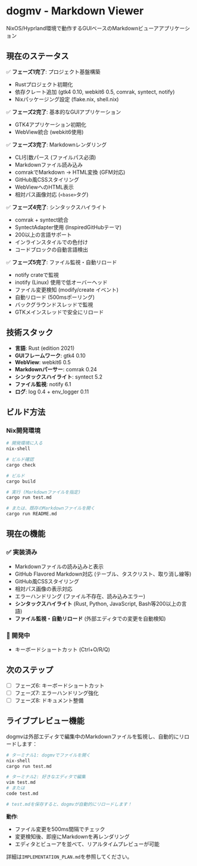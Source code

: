 # dogmv - Markdown Viewer

NixOS/Hyprland環境で動作するGUIベースのMarkdownビューアアプリケーション

## 現在のステータス

✅ **フェーズ1完了**: プロジェクト基盤構築
- Rustプロジェクト初期化
- 依存クレート追加 (gtk4 0.10, webkit6 0.5, comrak, syntect, notify)
- Nixパッケージング設定 (flake.nix, shell.nix)

✅ **フェーズ2完了**: 基本的なGUIアプリケーション
- GTK4アプリケーション初期化
- WebView統合 (webkit6使用)

✅ **フェーズ3完了**: Markdownレンダリング
- CLI引数パース (ファイルパス必須)
- Markdownファイル読み込み
- comrakでMarkdown → HTML変換 (GFM対応)
- GitHub風CSSスタイリング
- WebViewへのHTML表示
- 相対パス画像対応 (`<base>`タグ)

✅ **フェーズ4完了**: シンタックスハイライト
- comrak + syntect統合
- SyntectAdapter使用 (InspiredGitHubテーマ)
- 200以上の言語サポート
- インラインスタイルでの色付け
- コードブロックの自動言語検出

✅ **フェーズ5完了**: ファイル監視・自動リロード
- notify crateで監視
- inotify (Linux) 使用で低オーバーヘッド
- ファイル変更検知 (modify/create イベント)
- 自動リロード (500msポーリング)
- バックグラウンドスレッドで監視
- GTKメインスレッドで安全にリロード

## 技術スタック

- **言語**: Rust (edition 2021)
- **GUIフレームワーク**: gtk4 0.10
- **WebView**: webkit6 0.5
- **Markdownパーサー**: comrak 0.24
- **シンタックスハイライト**: syntect 5.2
- **ファイル監視**: notify 6.1
- **ログ**: log 0.4 + env_logger 0.11

## ビルド方法

### Nix開発環境

```bash
# 開発環境に入る
nix-shell

# ビルド確認
cargo check

# ビルド
cargo build

# 実行 (Markdownファイルを指定)
cargo run test.md

# または、既存のMarkdownファイルを開く
cargo run README.md
```

## 現在の機能

### ✅ 実装済み
- Markdownファイルの読み込みと表示
- GitHub Flavored Markdown対応 (テーブル、タスクリスト、取り消し線等)
- GitHub風CSSスタイリング
- 相対パス画像の表示対応
- エラーハンドリング (ファイル不存在、読み込みエラー)
- **シンタックスハイライト** (Rust, Python, JavaScript, Bash等200以上の言語)
- **ファイル監視・自動リロード** (外部エディタでの変更を自動検知)

### 🚧 開発中
- キーボードショートカット (Ctrl+O/R/Q)

## 次のステップ

- [ ] フェーズ6: キーボードショートカット
- [ ] フェーズ7: エラーハンドリング強化
- [ ] フェーズ8: ドキュメント整備

## ライブプレビュー機能

dogmvは外部エディタで編集中のMarkdownファイルを監視し、自動的にリロードします：

```bash
# ターミナル1: dogmvでファイルを開く
nix-shell
cargo run test.md

# ターミナル2: 好きなエディタで編集
vim test.md
# または
code test.md

# test.mdを保存すると、dogmvが自動的にリロードします！
```

**動作**:
- ファイル変更を500ms間隔でチェック
- 変更検知後、即座にMarkdownを再レンダリング
- エディタとビューアを並べて、リアルタイムプレビューが可能

詳細は`IMPLEMENTATION_PLAN.md`を参照してください。
